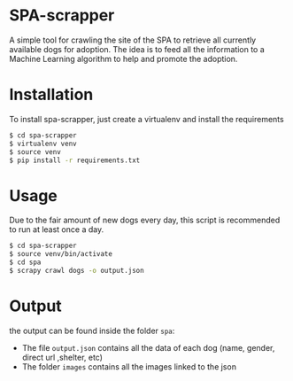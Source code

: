 # SPA-scrapper

A simple tool for crawling the site of the SPA to retrieve all currently available dogs for adoption.
The idea is to feed all the information to a Machine Learning algorithm to help and promote the adoption.

# Installation
To install spa-scrapper, just create a virtualenv and install the requirements
```bash
$ cd spa-scrapper
$ virtualenv venv
$ source venv
$ pip install -r requirements.txt
```


# Usage
Due to the fair amount of new dogs every day, this script is recommended to run at least once a day.

```bash
$ cd spa-scrapper
$ source venv/bin/activate
$ cd spa
$ scrapy crawl dogs -o output.json
```

# Output
the output can be found inside the folder `spa`:
* The file `output.json` contains all the data of each dog (name, gender, direct url ,shelter, etc)
* The folder `images` contains all the images linked to the json

